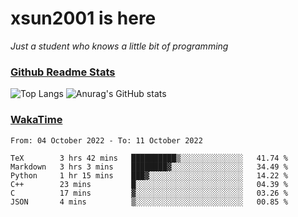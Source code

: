 # xsun2001 is here

*Just a student who knows a little bit of programming*

### [Github Readme Stats](https://github.com/anuraghazra/github-readme-stats)

![Top Langs](https://github-readme-stats.vercel.app/api/top-langs/?username=xsun2001&layout=compact&theme=radical) ![Anurag's GitHub stats](https://github-readme-stats.vercel.app/api?username=xsun2001&show_icons=true&theme=radical)

### [WakaTime](https://wakatime.com)

<!--START_SECTION:waka-->

```text
From: 04 October 2022 - To: 11 October 2022

TeX        3 hrs 42 mins   ██████████▒░░░░░░░░░░░░░░   41.74 %
Markdown   3 hrs 3 mins    ████████▓░░░░░░░░░░░░░░░░   34.49 %
Python     1 hr 15 mins    ███▓░░░░░░░░░░░░░░░░░░░░░   14.22 %
C++        23 mins         █░░░░░░░░░░░░░░░░░░░░░░░░   04.39 %
C          17 mins         ▓░░░░░░░░░░░░░░░░░░░░░░░░   03.26 %
JSON       4 mins          ▒░░░░░░░░░░░░░░░░░░░░░░░░   00.85 %
```

<!--END_SECTION:waka-->
